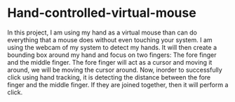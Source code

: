 # Hand-controlled-virtual-mouse
In this project, I am using my hand as a virtual mouse than can do everything that a mouse does without even touching your system. I am using the webcam of my system to detect
my hands. It will then create a bounding box around my hand and focus on two fingers: The fore finger and the middle finger. The fore finger will act as a cursor and moving it
around, we will be moving the cursor around. Now, inorder to successfully click using hand tracking, it is detecting the distance between the fore finger and the middle finger. 
If they are joined together, then it will perform a click.
